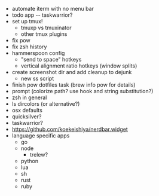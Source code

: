 - automate iterm with no menu bar
- todo app -- taskwarrior?
- set up tmux!
  - tmuxp vs tmuxinator
  - other tmux plugins
- fix pow
- fix zsh history
- hammerspoon config
  - "send to space" hotkeys
  - vertical alignment ratio hotkeys (window splits)
- create screenshot dir and add cleanup to dejunk
  - new ss script
- finish pow dotfiles task (brew info pow for details)
- prompt (colorize path? use hook and string substitution?)
- zsh in general
- ls dircolors (or alternative?)
- osx defaults
- quicksilver?
- taskwarrior?
- https://github.com/koekeishiya/nerdbar.widget
- language specific apps
  - go
  - node
    - trelew?
  - python
  - lua
  - sh
  - rust
  - ruby
